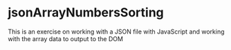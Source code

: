# jsonArrayNumbersSorting
This is an exercise on working with a JSON file with JavaScript and working with the array data to output to the DOM 

